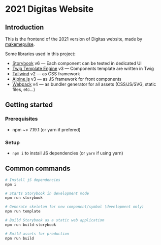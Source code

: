 # 2021 Digitas Website

## Introduction

This is the frontend of the 2021 version of Digitas website, made by [makemepulse](https://www.makemepulse.com/).

Some libraries used in this project:

*  [Storybook](https://storybook.js.org/) v6 — Each component can be tested in dedicated UI
*  [Twig Template Engine](https://twig.symfony.com/) v3 — Components template are written in Twig
*  [Tailwind](https://tailwindcss.com/) v2 — as CSS framework
*  [Alpine.js](https://alpinejs.dev/) v3 — as JS framework for front components
*  [Webpack](https://v4.webpack.js.org/) v4 — as bundler generator for all assets (CSS/JS/SVG, static files, etc…)


## Getting started

### Prerequisites

* npm ~> 7.19.1 (or yarn if prefered)

### Setup

*  `npm i` to install JS dependencies (or `yarn` if using yarn)

  
## Common commands

```sh
# Install jS dependencies
npm i

# Starts Storybook in development mode
npm run storybook

# Generate skeleton for new component/symbol (development only)
npm run template

# Build Storybook as a static web application
npm run build-storybook

# Build assets for production
npm run build
```
